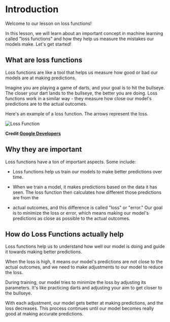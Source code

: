 # Introduction

Welcome to our lesson on loss functions! 

In this lesson, we will learn about an important concept in machine learning called "loss functions" and how they help us measure the mistakes our models make. Let's get started!

## What are loss functions

Loss functions are like a tool that helps us measure how good or bad our models are at making predictions.

Imagine you are playing a game of darts, and your goal is to hit the bullseye. The closer your dart lands to the bullseye, the better you are doing. Loss functions work in a similar way - they measure how close our model's predictions are to the actual outcomes.

Here's an example of a loss function. The arrows represent the loss.

![Loss Function](https://developers.google.com/machine-learning/crash-course/images/LossSideBySide.png)

**Credit [Google Developers](https://developers.google.com/machine-learning/crash-course/descending-into-ml/training-and-loss#:~:text=Loss%20is%20the%20penalty%20for,otherwise%2C%20the%20loss%20is%20greater.)**

## Why they are important

Loss functions have a ton of important aspects. Some include:

- Loss functions help us train our models to make better predictions over time.

- When we train a model, it makes predictions based on the data it has seen. The loss function then calculates how different those predictions are from the 

- actual outcomes, and this difference is called "loss" or "error."
Our goal is to minimize the loss or error, which means making our model's predictions as close as possible to the actual outcomes.

## How do Loss Functions actually help

Loss functions help us to understand how well our model is doing and guide it towards making better predictions.

When the loss is high, it means our model's predictions are not close to the actual outcomes, and we need to make adjustments to our model to reduce the loss.

During training, our model tries to minimize the loss by adjusting its parameters. It's like practicing darts and adjusting your aim to get closer to the bullseye.

With each adjustment, our model gets better at making predictions, and the loss decreases. This process continues until our model becomes really good at making accurate predictions.